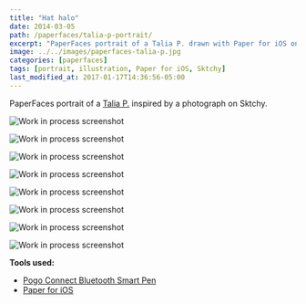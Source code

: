 ```yaml
---
title: "Hat halo"
date: 2014-03-05
path: /paperfaces/talia-p-portrait/
excerpt: "PaperFaces portrait of a Talia P. drawn with Paper for iOS on an iPad."
image: ../../images/paperfaces-talia-p.jpg
categories: [paperfaces]
tags: [portrait, illustration, Paper for iOS, Sktchy]
last_modified_at: 2017-01-17T14:36:56-05:00
---
```


PaperFaces portrait of a [Talia P.](https://sktchy.com/SVXZg) inspired by a photograph on Sktchy.

![Work in process screenshot](../../images/paperfaces-talia-p-process-1-lg.jpg)

![Work in process screenshot](../../images/paperfaces-talia-p-process-2-lg.jpg)

![Work in process screenshot](../../images/paperfaces-talia-p-process-3-lg.jpg)

![Work in process screenshot](../../images/paperfaces-talia-p-process-4-lg.jpg)

![Work in process screenshot](../../images/paperfaces-talia-p-process-5-lg.jpg)

![Work in process screenshot](../../images/paperfaces-talia-p-process-6-lg.jpg)

![Work in process screenshot](../../images/paperfaces-talia-p-process-7-lg.jpg)

![Work in process screenshot](../../images/paperfaces-talia-p-process-8-lg.jpg)

**Tools used:**

- [Pogo Connect Bluetooth Smart Pen](https://www.amazon.com/gp/product/B009K448L4/ref=as_li_ss_tl?ie=UTF8&camp=1789&creative=390957&creativeASIN=B009K448L4&linkCode=as2&tag=mademist-20)
- [Paper for iOS](https://paper.bywetransfer.com/)
